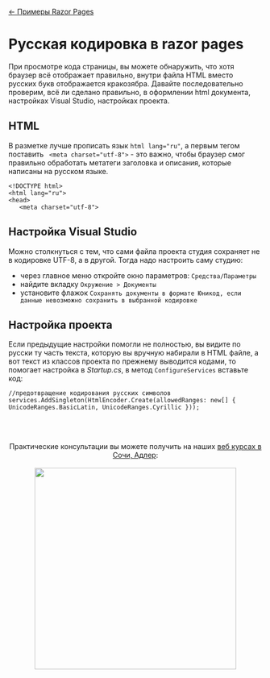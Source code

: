 [← Примеры Razor Pages](/README.md)  

# Русская кодировка в razor pages  
При просмотре кода страницы, вы можете обнаружить, что хотя браузер всё отображает правильно, внутри файла HTML вместо русских букв отображается кракозябра.
Давайте последовательно проверим, всё ли сделано правильно, в оформлении html документа, настройках Visual Studio, настройках проекта.

## HTML
 В разметке лучше прописать язык `html lang="ru"`, а первым тегом поставить ` <meta charset="utf-8">` - это важно, чтобы браузер смог правильно обработать метатеги заголовка и описания, которые написаны на русском языке.
 ```
<!DOCTYPE html>
<html lang="ru">
<head>
    <meta charset="utf-8">
 
 ```
 
 ## Настройка Visual Studio
 Можно столкнуться с тем, что сами файла проекта студия сохраняет не в кодировке UTF-8, а в другой. Тогда надо настроить саму студию:  
 * через главное меню откройте окно параметров: `Средства/Параметры`
 * найдите вкладку `Окружение > Документы`
 * установите флажок `Сохранять документы в формате Юникод, если данные невозможно сохранить в выбранной кодировке`
 
 ## Настройка проекта
 Если предыдущие настройки помогли не полностью, вы видите по русски ту часть текста, которую вы вручную набирали в HTML файле, а вот текст из классов проекта по прежнему выводится кодами, то помогает настройка в _Startup.cs_,
 в метод `ConfigureServices` вставьте код:
 ```
//предотвращение кодирования русских символов
services.AddSingleton(HtmlEncoder.Create(allowedRanges: new[] { UnicodeRanges.BasicLatin, UnicodeRanges.Cyrillic }));
 ```

<br /><br />
<p align="center">
  Практические консультации вы можете получить на наших <a  href="http://creativcode.ru/learn" target="_blank" >веб курсах в Сочи, Адлер</a>:<br /><br />
   <a  href="http://creativcode.ru/learn/webnet" target="_blank" title="Курс веб программирования .Net C#" >
  <img src="http://creativcode.ru/img/learn/net-frontend.jpg" width="400" alt="">
   </a>
</p>

